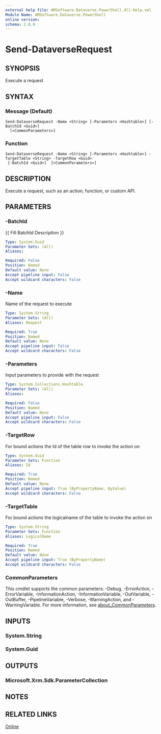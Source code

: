 ```yaml
---
external help file: AMSoftware.Dataverse.PowerShell.dll-Help.xml
Module Name: AMSoftware.Dataverse.PowerShell
online version:
schema: 2.0.0
---
```


# Send-DataverseRequest

## SYNOPSIS
Execute a request

## SYNTAX

### Message (Default)
```
Send-DataverseRequest -Name <String> [-Parameters <Hashtable>] [-BatchId <Guid>]
  [<CommonParameters>]
```

### Function
```
Send-DataverseRequest -Name <String> [-Parameters <Hashtable>] -TargetTable <String> -TargetRow <Guid>
 [-BatchId <Guid>]  [<CommonParameters>]
```

## DESCRIPTION
Execute a request, such as an action, function, or custom API.

## PARAMETERS

### -BatchId
{{ Fill BatchId Description }}

```yaml
Type: System.Guid
Parameter Sets: (All)
Aliases:

Required: False
Position: Named
Default value: None
Accept pipeline input: False
Accept wildcard characters: False
```

### -Name
Name of the request to execute

```yaml
Type: System.String
Parameter Sets: (All)
Aliases: Request

Required: True
Position: Named
Default value: None
Accept pipeline input: False
Accept wildcard characters: False
```

### -Parameters
Input parameters to provide with the request

```yaml
Type: System.Collections.Hashtable
Parameter Sets: (All)
Aliases:

Required: False
Position: Named
Default value: None
Accept pipeline input: False
Accept wildcard characters: False
```

### -TargetRow
For bound actions the Id of the table row to invoke the action on

```yaml
Type: System.Guid
Parameter Sets: Function
Aliases: Id

Required: True
Position: Named
Default value: None
Accept pipeline input: True (ByPropertyName, ByValue)
Accept wildcard characters: False
```

### -TargetTable
For bound actions the logicalname of the table to invoke the action on

```yaml
Type: System.String
Parameter Sets: Function
Aliases: LogicalName

Required: True
Position: Named
Default value: None
Accept pipeline input: True (ByPropertyName)
Accept wildcard characters: False
```

### CommonParameters
This cmdlet supports the common parameters: -Debug, -ErrorAction, -ErrorVariable, -InformationAction, -InformationVariable, -OutVariable, -OutBuffer, -PipelineVariable, -Verbose, -WarningAction, and -WarningVariable. For more information, see [about_CommonParameters](http://go.microsoft.com/fwlink/?LinkID=113216).

## INPUTS

### System.String
### System.Guid
## OUTPUTS

### Microsoft.Xrm.Sdk.ParameterCollection
## NOTES

## RELATED LINKS

[Online](https://github.com/AMSoftwareNL/DataversePowershell/blob/main/docs/Send-DataverseRequest.md)
